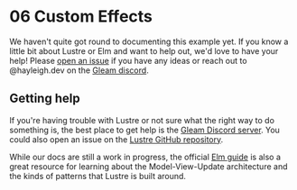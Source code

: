 # 06 Custom Effects

We haven't quite got round to documenting this example yet. If you know a little
bit about Lustre or Elm and want to help out, we'd love to have your help! Please
[open an issue](https://github.com/lustre-labs/lustre/issues/new) if you have any
ideas or reach out to @hayleigh.dev on the [Gleam discord](https://discord.gg/Fm8Pwmy).

## Getting help

If you're having trouble with Lustre or not sure what the right way to do
something is, the best place to get help is the [Gleam Discord server](https://discord.gg/Fm8Pwmy).
You could also open an issue on the [Lustre GitHub repository](https://github.com/lustre-labs/lustre/issues).

While our docs are still a work in progress, the official [Elm guide](https://guide.elm-lang.org)
is also a great resource for learning about the Model-View-Update architecture
and the kinds of patterns that Lustre is built around.
